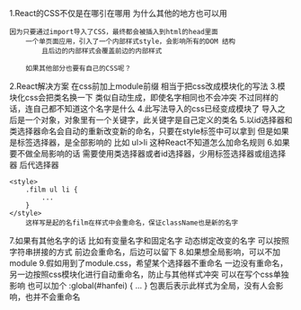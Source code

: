 1.React的CSS不仅是在哪引在哪用
    为什么其他的地方也可以用
    
    因为只要通过import导入了CSS，最终都会被插入到html的head里面
        一个单页面应用，引入了一个内部样式style，会影响所有的DOM 结构
            且后边的内部样式会覆盖前边的内部样式
        
        如果其他部分也要有自己的CSS呢？
2.React解决方案
    在css前加上module前缀
        相当于把css改成模块化的写法
3.模块化css会把类名换一下
    类似自动生成，即使名字相同也不会冲突
    不过同样的话，连自己都不知道这个名字是什么
4.此写法导入的css已经变成模块了
    导入之后是一个对象，对象里有一个关键字，此关键字是自己定义的类名
5.以id选择器和类选择器命名会自动的重新改变新的命名，只要在style标签中可以拿到
    但是如果是标签选择器，是全部影响的
        比如 ul>li
            这种React不知道怎么加命名规则
6.如果要不做全局影响的话
    需要使用类选择器或者id选择器，少用标签选择器或组选择器 后代选择器
    <div className={style.film}>

    <style>
        .film ul li {
            ...
        }
    </style>
        这样写是起的名film在样式中会重命名，保证className也是新的名字
7.如果有其他名字的话
    比如有变量名字和固定名字
        动态绑定改变的名字
            可以按照字符串拼接的方式 前边会重命名，后边可以留下
8.如果想全局影响，可以不加module
9.假如用到了module.css，希望某个选择器不重命名
    一边没有重命名，另一边按照css模块化进行自动重命名，防止与其他样式冲突
    可以在写个css单独影响
    也可以加个
        :global(#hanfei) {
            ...
        }
        包裹后表示此样式为全局，没有人会影响，也并不会重命名